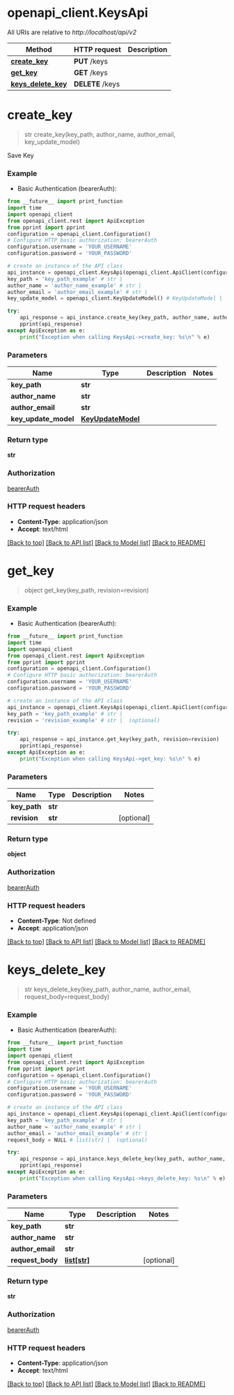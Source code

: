 # openapi_client.KeysApi

All URIs are relative to *http://localhost/api/v2*

Method | HTTP request | Description
------------- | ------------- | -------------
[**create_key**](KeysApi.md#create_key) | **PUT** /keys | 
[**get_key**](KeysApi.md#get_key) | **GET** /keys | 
[**keys_delete_key**](KeysApi.md#keys_delete_key) | **DELETE** /keys | 


# **create_key**
> str create_key(key_path, author_name, author_email, key_update_model)



Save Key

### Example

* Basic Authentication (bearerAuth): 
```python
from __future__ import print_function
import time
import openapi_client
from openapi_client.rest import ApiException
from pprint import pprint
configuration = openapi_client.Configuration()
# Configure HTTP basic authorization: bearerAuth
configuration.username = 'YOUR_USERNAME'
configuration.password = 'YOUR_PASSWORD'

# create an instance of the API class
api_instance = openapi_client.KeysApi(openapi_client.ApiClient(configuration))
key_path = 'key_path_example' # str | 
author_name = 'author_name_example' # str | 
author_email = 'author_email_example' # str | 
key_update_model = openapi_client.KeyUpdateModel() # KeyUpdateModel | 

try:
    api_response = api_instance.create_key(key_path, author_name, author_email, key_update_model)
    pprint(api_response)
except ApiException as e:
    print("Exception when calling KeysApi->create_key: %s\n" % e)
```

### Parameters

Name | Type | Description  | Notes
------------- | ------------- | ------------- | -------------
 **key_path** | **str**|  | 
 **author_name** | **str**|  | 
 **author_email** | **str**|  | 
 **key_update_model** | [**KeyUpdateModel**](KeyUpdateModel.md)|  | 

### Return type

**str**

### Authorization

[bearerAuth](../README.md#bearerAuth)

### HTTP request headers

 - **Content-Type**: application/json
 - **Accept**: text/html

[[Back to top]](#) [[Back to API list]](../README.md#documentation-for-api-endpoints) [[Back to Model list]](../README.md#documentation-for-models) [[Back to README]](../README.md)

# **get_key**
> object get_key(key_path, revision=revision)



### Example

* Basic Authentication (bearerAuth): 
```python
from __future__ import print_function
import time
import openapi_client
from openapi_client.rest import ApiException
from pprint import pprint
configuration = openapi_client.Configuration()
# Configure HTTP basic authorization: bearerAuth
configuration.username = 'YOUR_USERNAME'
configuration.password = 'YOUR_PASSWORD'

# create an instance of the API class
api_instance = openapi_client.KeysApi(openapi_client.ApiClient(configuration))
key_path = 'key_path_example' # str | 
revision = 'revision_example' # str |  (optional)

try:
    api_response = api_instance.get_key(key_path, revision=revision)
    pprint(api_response)
except ApiException as e:
    print("Exception when calling KeysApi->get_key: %s\n" % e)
```

### Parameters

Name | Type | Description  | Notes
------------- | ------------- | ------------- | -------------
 **key_path** | **str**|  | 
 **revision** | **str**|  | [optional] 

### Return type

**object**

### Authorization

[bearerAuth](../README.md#bearerAuth)

### HTTP request headers

 - **Content-Type**: Not defined
 - **Accept**: application/json

[[Back to top]](#) [[Back to API list]](../README.md#documentation-for-api-endpoints) [[Back to Model list]](../README.md#documentation-for-models) [[Back to README]](../README.md)

# **keys_delete_key**
> str keys_delete_key(key_path, author_name, author_email, request_body=request_body)



### Example

* Basic Authentication (bearerAuth): 
```python
from __future__ import print_function
import time
import openapi_client
from openapi_client.rest import ApiException
from pprint import pprint
configuration = openapi_client.Configuration()
# Configure HTTP basic authorization: bearerAuth
configuration.username = 'YOUR_USERNAME'
configuration.password = 'YOUR_PASSWORD'

# create an instance of the API class
api_instance = openapi_client.KeysApi(openapi_client.ApiClient(configuration))
key_path = 'key_path_example' # str | 
author_name = 'author_name_example' # str | 
author_email = 'author_email_example' # str | 
request_body = NULL # list[str] |  (optional)

try:
    api_response = api_instance.keys_delete_key(key_path, author_name, author_email, request_body=request_body)
    pprint(api_response)
except ApiException as e:
    print("Exception when calling KeysApi->keys_delete_key: %s\n" % e)
```

### Parameters

Name | Type | Description  | Notes
------------- | ------------- | ------------- | -------------
 **key_path** | **str**|  | 
 **author_name** | **str**|  | 
 **author_email** | **str**|  | 
 **request_body** | [**list[str]**](list.md)|  | [optional] 

### Return type

**str**

### Authorization

[bearerAuth](../README.md#bearerAuth)

### HTTP request headers

 - **Content-Type**: application/json
 - **Accept**: text/html

[[Back to top]](#) [[Back to API list]](../README.md#documentation-for-api-endpoints) [[Back to Model list]](../README.md#documentation-for-models) [[Back to README]](../README.md)

